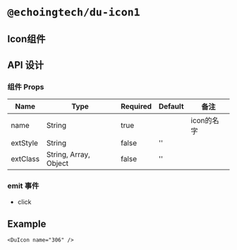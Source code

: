 # `@echoingtech/du-icon1`

## Icon组件

## API 设计

### 组件 Props

| Name | Type | Required | Default | 备注 |
| ---- | ---- | -------- | ------- | ---- |
| name | String | true | | icon的名字 |
| extStyle | String | false | '' | |
| extClass | String, Array, Object | false | '' | |

### emit 事件

- click

## Example

```vue
<DuIcon name="306" />
```
